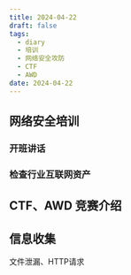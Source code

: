 ```yaml
---
title: 2024-04-22
draft: false
tags:
  - diary
  - 培训
  - 网络安全攻防
  - CTF
  - AWD
date: 2024-04-22
---
```

## 网络安全培训
###  开班讲话

### 检查行业互联网资产

## CTF、AWD 竞赛介绍

## 信息收集

文件泄漏、HTTP请求
